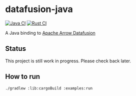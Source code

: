 # datafusion-java

[![Java CI](https://github.com/Jimexist/datafusion-java/actions/workflows/java.yml/badge.svg)](https://github.com/Jimexist/datafusion-java/actions/workflows/java.yml) [![Rust CI](https://github.com/Jimexist/datafusion-java/actions/workflows/rust.yml/badge.svg)](https://github.com/Jimexist/datafusion-java/actions/workflows/rust.yml)

A Java binding to [Apache Arrow Datafusion][1]

## Status

This project is still work in progress. Please check back later.

## How to run

```bash
./gradlew :lib:cargoBuild :examples:run
```

[1]: https://github.com/apache/arrow-datafusion
